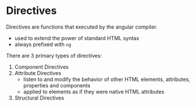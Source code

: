 # Directives

Directives are functions that executed by the angular compiler.

- used to extend the power of standard HTML syntax
- always prefixed with `ng`

There are 3 primary types of directives:

1. Component Directives
2. Attribute Directives
   - listen to and modify the behavior of other HTML elements, attributes, properties and components
   - applied to elements as if they were native HTML attributes
3. Structural Directives
